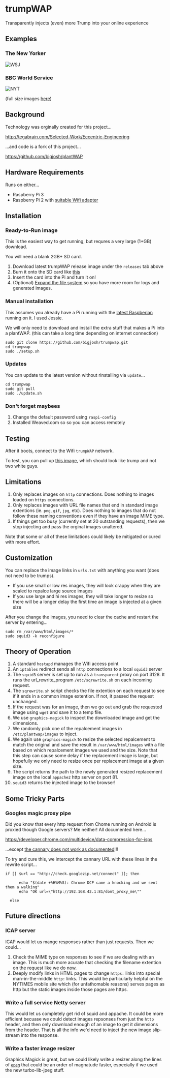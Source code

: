 # trumpWAP
Transparently injects (even) more Trump into your online experience

## Examples

### The New Yorker

![WSJ](images/thumbs/newyorker-thumb.png)


### BBC World Service

![NYT](images/thumbs/bbc-thumb.jpg)

(full size images [here](/images))

## Background

Technology was orginally created for this project...

http://tegabrain.com/Selected-Work/Eccentric-Engineering

...and code is a fork of this project...

https://github.com/bigjosh/plantWAP

## Hardware Requirements

Runs on either... 
 * Raspberry Pi 3 
 * Raspberry Pi 2 with [suitable Wifi adapter](http://amzn.to/1UaJ6wX)

## Installation

### Ready-to-Run image

This is the easiest way to get running, but requres a very large (1+GB) download. 
 
You will need a blank 2GB+ SD card. 

1. Download latest trumpWAP release image under the `releases` tab above
2. Burn it onto the SD card like [this](https://www.raspberrypi.org/documentation/installation/installing-images/)
3. Insert the card into the Pi and turn it on! 
4. (Optional) [Expand the file system](http://elinux.org/RPi_Resize_Flash_Partitions) so you have more room for logs and generated images.


### Manual installation

This assumes you already have a Pi running with the [latest Raspberian](https://www.raspberrypi.org/downloads/raspbian/) running on it. I used Jessie.

We will only need to download and install the extra stuff that makes a Pi into a plantWAP. (this can take a long time depending on internet connection)
  ```
sudo git clone https://github.com/bigjosh/trumpwap.git
cd trumpwap
sudo ./setup.sh
```

### Updates

You can update to the latest version without rinstalling via `update`...
  ```
cd trumpwap
sudo git pull
sudo ./update.sh
```

### Don't forget maybees

1. Change the default password using `raspi-config`
2. Installed Weaved.com so so you can access remotely

## Testing

After it boots, connect to the Wifi `trumpWAP` network.

To test, you can pull up [this image](http://josh.com/joshpete.gif), which should look like trump and not two white guys.

## Limitations

1. Only replaces images on `http` connections. Does nothing to images loaded on `https` connections.
2. Only replaces images with URL file names that end in standard image extentions (ie. `png`, `gif`, `jpg`, etc). Does nothing to images that do not follow these naming conventions even if they have an image MIME type. 
3. If things get too busy (currently set at 20 outstanding requests), then we stop injecting and pass the orginal images unaltered. 

Note that some or all of these limitations could likely be mitigated or cured with more effort. 

## Customization

You can replace the image links in `urls.txt` with anything you want (does not need to be trumps). 

* If you use small or low res images, they will look crappy when they are scaled to repalce large source images
* If you use large and hi res images, they will take longer to resize so there will be a longer delay the first time an image is injected at a given size

After you change the images, you need to clear the cache and restart the server by entering...

```
sudo rm /var/www/html/images/*
sudo squid3 -k reconfigure
```

## Theory of Operation

1. A standard `hostapd` manages the Wifi access point
2. An `iptables` redirect sends all `http` connections to a local `squid3` server 
2. The `squid3` server is set up to run as a `transparent` proxy on port 3128. It runs the url_rewrite_program `/etc/sqrewrite.sh` on each incoming request.
3. The `sqrewrite.sh` script checks the file extention on each request to see if it ends in a common image extention. If not, it passed the request unchanged.
4. If the request was for an image, then we go out and grab the requested image using `wget` and save it to a temp file. 
5. We use `graphics-magick` to inspect the downloaded image and get the dimensions.
6. We randomly pick one of the repalcement images in `/etc/plantwap/images` to inject. 
7. We again use `graphics-magick` to resize the selected repalcement to match the original and save the result in `/var/www/html/images` with a file based on which repalcement images we used and the size. Note that this step can cause some delay if the replacement image is large, but hopefully we only need to resize once per replacement image at a given size. 
8. The script returns the path to the newly generated resized replacement image on the local `appache2` http server on port 81.
9. `squid3` returns the injected image to the browser!

## Some Tricky Parts

### Googles magic proxy pipe

Did you know that every http request from Chome running on Android is proxied though Google servers? Me neither! All documented here...

https://developer.chrome.com/multidevice/data-compression-for-isps

...except [the cannary does not work as documented](https://bugs.chromium.org/p/chromium/issues/detail?id=339473)!!!

To try and cure this, we intercept the cannary URL with these lines in the rewrite script...

  ```
  if [[ $url == "http://check.googlezip.net/connect" ]]; then 

		echo "$(date +%H%M%S): Chrome DCP came a knocking and we sent them a walking"
		echo "OK url=\"http://192.168.42.1:81/dont_proxy_me\""
	
	else
  ```
  
## Future directions
  
### ICAP server
  
  ICAP would let us mange responses rather than just requests. Then we could...
  
  1. Check the MIME type on responses to see if we are dealing with an image. This is much more acurate that checking the filename extention on the request like we do now.
  2. Deeply modify links in HTML pages to change `https:` links into special man-in-the-middle `http:` links. This would be particularly helpful on the NYTIMES mobile site which (for unfathomable reasons) serves pages as http but the static images inside those pages are https. 
  
### Write a full service Netty server

This would let us completely get rid of squid and appache. It could be more efficient becuase we could detect images repsonses from just the `http` header, and then only download enough of an image to get it dimensions from the header. That is all the info we'd need to inject the new image slip-stream  into the response.

### Write a faster image resizer

Graphics Magick is great, but we could likely write a resizer along the lines of [`epeg`](https://github.com/bigjosh/epeg) that could be an order of magnatude faster, especially if we used the new turbo-lib-jpeg stuff. 

